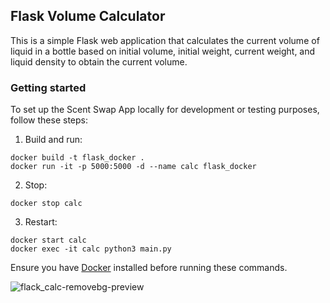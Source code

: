 ## Flask Volume Calculator

This is a simple Flask web application that calculates the current volume of liquid in a bottle based on initial volume, initial weight, current weight, and liquid density to obtain the current volume.


### Getting started
To set up the Scent Swap App locally for development or testing purposes, follow these steps:

1. Build and run:
```
docker build -t flask_docker .
docker run -it -p 5000:5000 -d --name calc flask_docker
```
2. Stop:
```
docker stop calc
```
3. Restart:
```
docker start calc
docker exec -it calc python3 main.py
```
Ensure you have [Docker](https://www.docker.com/get-started/) installed before running these commands.

![flack_calc-removebg-preview](https://github.com/saradonin/flask-calculator/assets/124811561/fd45cd51-0c2a-4675-9815-59166054fd0b)
